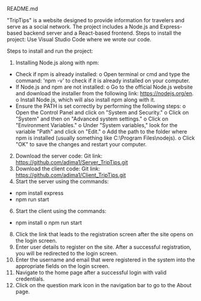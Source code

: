 README.md

"TripTips" is a website designed to provide information for travelers and serve as a social network. The project includes a Node.js and Express-based backend server and a React-based frontend.
Steps to install the project: Use Visual Studio Code where we wrote our code.

Steps to install and run the project:

1.	Installing Node.js along with npm:
  -	Check if npm is already installed:
    o	Open terminal or cmd and type the command: 'npm -v' to check if it is already installed on your computer.
  -	If Node.js and npm are not installed:
    o	Go to the official Node.js website and download the installer from the following link: https://nodejs.org/en.
    o	Install Node.js, which will also install npm along with it.
  -	Ensure the PATH is set correctly by performing the following steps:
    o	Open the Control Panel and click on "System and Security."
    o	Click on "System" and then on "Advanced system settings."
    o	Click on "Environment Variables."
    o	Under "System variables," look for the variable "Path" and click on "Edit."
    o	Add the path to the folder where npm is installed (usually something like C:\Program Files\nodejs\).
    o	Click "OK" to save the changes and restart your computer.

2.	Download the server code: 
  Git link: https://github.com/adima1/Server_TripTips.git
3.	Download the client code:
  Git link: https://github.com/adima1/Client_TripTips.git
4.	Start the server using the commands:
   - npm install express
   - npm run start

6.	Start the client using the commands:
   - npm install
  o	npm run start

8.	Click the link that leads to the registration screen after the site opens on the login screen.
9.	Enter user details to register on the site. After a successful registration, you will be redirected to the login screen.
10.	Enter the username and email that were registered in the system into the appropriate fields on the login screen.
11.	Navigate to the home page after a successful login with valid credentials.
12.	Click on the question mark icon in the navigation bar to go to the About page.
